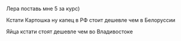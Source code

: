 Лера поставь мне 5 за курс)

Кстати Картошка ну капец в РФ стоит дешевле чем в Белоруссии

Яйца кстати стоят дешевле чем во Владивостоке